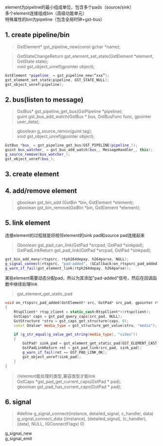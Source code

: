 element为pipeline的最小组成单位，包含多个pads（source/sink）   
多个element连接组成bin（高级功能单元）  
特殊属性的bin为pipeline（包含全局时钟+gst-bus）  

## 1.	create pipeline/bin
>GstElement* gst_pipeline_new(const gchar *name);

>GstStateChangeReturn gst_element_set_state(GstElement *element, GstState state);  
>void	 gst_object_unref(gpointer object);
```cpp
GstElement *pipeline_ = gst_pipeline_new(“xxx”);
gst_element_set_state(pipeline, GST_STATE_NULL);
gst_object_unref(pipeline);
```

## 2.	bus(listen to message) 
>GstBus* gst_pipeline_get_bus(GstPipeline *pipeline);  
>guint gst_bus_add_watch(GstBus * bus, GstBusFunc func, gpointer user_data);

>gboolean g_source_remov(guint tag);  
>void	 gst_object_unref(gpointer object);
```cpp
GstBus *bus_ = gst_pipeline_get_bus(GST_PIPELINE(pipeline_));
guint bus_watcher_ = gst_bus_add_watch(bus_, MessageHandler_, this);
g_source_remove(bus_watcher_);
gst_object_unref(bus_);
```

## 3.	create element
## 4.	add/remove element
>gboolean	 gst_bin_add	(GstBin *bin, GstElement *element);  
>gboolean gst_bin_remove(GstBin *bin, GstElement *element);  

## 5.	link element
连接element的过程就是将相邻element的sink pad和source pad连接起来
>Gboolean gst_pad_can_link(GstPad *srcpad, GstPad *sinkpad);  
>GstPadLinkReturn gst_pad_link(GstPad *srcpad, GstPad *sinkpad); 
```cpp
gst_bin_add_many(rtspsrc, rtph264depay, h264parse, NULL);
g_signal_connect(rtspsrc, "pad-added", (GCallback)on_rtspsrc_pad_added, this);
g_warn_if_fail(gst_element_link(rtph264depay, h264parse));
```
某些element需要动态分配pad，所以为其添加"pad-added"信号，然后在回调函数中继续处理link
>gst_element_get_static_pad
```cpp
void on_rtspsrc_pad_added(GstElement* src, GstPad* src_pad, gpointer rtspclient)
{
    RtspClient* rtsp_client = static_cast<RtspClient*>(rtspclient);
    GstCaps* caps = gst_pad_query_caps(src_pad, NULL);
    GstStructure *stru = gst_caps_get_structure(caps, 0);
    const GValue* media_type = gst_structure_get_value(stru, "media");

    if (g_str_equal(g_value_get_string(media_type), "video"))
    {
        GstPad* sink_pad = gst_element_get_static_pad(GST_ELEMENT_CAST(rtsp_client->rtph264depay), "sink");
        GstPadLinkReturn ret = gst_pad_link(src_pad, sink_pad);
        g_warn_if_fail(ret == GST_PAD_LINK_OK);
        gst_object_unref(sink_pad);
    }
}
```
>//element能处理的类型,兼容类型才能link  
>GstCaps *gst_pad_get_current_caps(GstPad * pad);  
>gboolean	 gst_pad_has_current_caps(GstPad * pad);
## 6.	signal
>#define g_signal_connect(instance, detailed_signal, c_handler, data) \
>g_signal_connect_data ((instance), (detailed_signal), (c_handler), (data), NULL, (GConnectFlags) 0)

g_signal_new  
g_signal_emit
